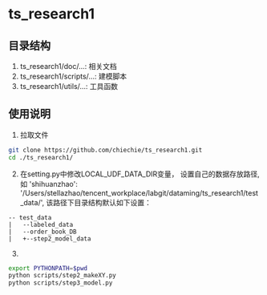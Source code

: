 # ts_research1
## 目录结构
1. ts_research1/doc/...: 相关文档
2. ts_research1/scripts/...: 建模脚本
3. ts_research1/utils/...: 工具函数

## 使用说明
1. 拉取文件
```bash
git clone https://github.com/chiechie/ts_research1.git
cd ./ts_research1/
```

2. 在setting.py中修改LOCAL_UDF_DATA_DIR变量，
设置自己的数据存放路径,如
'shihuanzhao': '/Users/stellazhao/tencent_workplace/labgit/dataming/ts_research1/test_data/',
该路径下目录结构默认如下设置：
```
-- test_data
|   --labeled_data
|   --order_book_DB
|   +--step2_model_data
```
3. 
```bash
export PYTHONPATH=$pwd
python scripts/step2_makeXY.py
python scripts/step3_model.py
```
